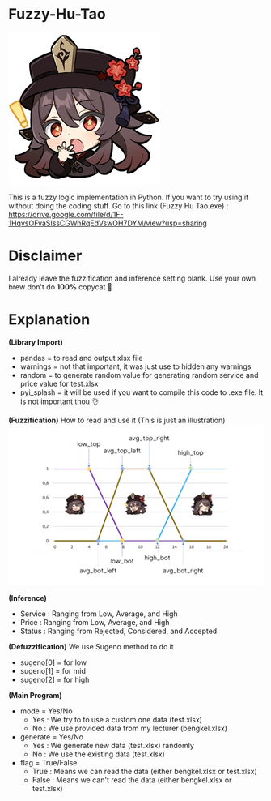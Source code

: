 # Fuzzy-Hu-Tao
![Hu Tao is our mascot 🙏](https://github.com/DAFFA4EVER/Fuzzy-Hu-Tao/blob/main/Icon_Emoji_Hu_Tao_1.png)

This is a fuzzy logic implementation in Python. If you want to try using it without doing the coding stuff. Go to this link (Fuzzy Hu Tao.exe) : https://drive.google.com/file/d/1F-1HqvsOFvaSIssCGWnRqEdVswOH7DYM/view?usp=sharing

# Disclaimer
I already leave the fuzzification and inference setting blank. Use your own brew don't do **100%** copycat 🙏

# Explanation

**(Library Import)**
* pandas = to read and output xlsx file
* warnings = not that important, it was just use to hidden any warnings
* random = to generate random value for generating random service and price value for test.xlsx
* pyi_splash = it will be used if you want to compile this code to .exe file. It is not important thou 👌

**(Fuzzification)**
How to read and use it (This is just an illustration)
![Fuzzification Legend](https://github.com/DAFFA4EVER/Fuzzy-Hu-Tao/blob/main/Teaching%20by%20Hu%20Tao.png)

**(Inference)**
* Service : Ranging from Low, Average, and High
* Price   : Ranging from Low, Average, and High
* Status  : Ranging from Rejected, Considered, and Accepted

**(Defuzzification)**
We use Sugeno method to do it
* sugeno[0] = for low
* sugeno[1] = for mid
* sugeno[2] = for high

**(Main Program)**
* mode = Yes/No
    - Yes : We try to to use a custom one data (test.xlsx)
    - No  : We use provided data from my lecturer (bengkel.xlsx)
* generate = Yes/No
    - Yes : We generate new data (test.xlsx) randomly
    - No  : We use the existing data (test.xlsx)
* flag  = True/False
    - True : Means we can read the data (either bengkel.xlsx or test.xlsx)
    - False : Means we can't read the data (either bengkel.xlsx or test.xlsx)

